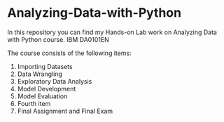 # Analyzing-Data-with-Python

In this repository you can find my Hands-on Lab work on Analyzing Data with Python course. 
IBM DA0101EN

The course consists of the following items:

<ol>
  <li>Importing Datasets</li>
  <li>Data Wrangling</li>
  <li>Exploratory Data Analysis</li>
  <li>Model Development</li>
  <li>Model Evaluation</li>
  <li>Fourth item</li>
  <li>Final Assignment and Final Exam</li>
</ol>

